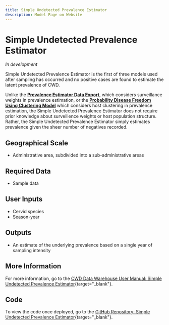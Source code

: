 ```yaml
---
title: Simple Undetected Prevalence Estimator
description: Model Page on Website
---
```


# Simple Undetected Prevalence Estimator
*In development*

Simple Undetected Prevalence Estimator is the first of three models used after sampling has occurred and no positive cases are found to estimate the latent prevalence of CWD. 

Unlike the [**Prevalence Estimator Data Export**](PrevalenceEstimatorDataExport.md), which considers surveillance weights in prevalence estimation, or the [**Probability Disease Freedom Using Clustering Model**](ProbabilityDiseaseFreedomClustering.md) which considers host clustering in prevalence estimation, the Simple Undetected Prevalence Estimator does not require prior knowledge about surveillence weights or host population structure. Rather, the Simple Undetected Prevalence Estimator simply estimates prevalence given the sheer number of negatives recorded.

## Geographical Scale
* Administrative area, subdivided into a sub-administrative areas

## Required Data
* Sample data

## User Inputs
* Cervid species
* Season-year

## Outputs
* An estimate of the underlying prevalence based on a single year of sampling intensity 

## More Information
For more information, go to the [CWD Data Warehouse User Manual: Simple Undetected Prevalence Estimator](https://pages.github.coecis.cornell.edu/CWHL/CWD-Data-Warehouse/upper.html){target="_blank"}.

## Code
To view the code once deployed, go to the [GitHub Repository: Simple Undetected Prevalence Estimator](https://github.com/Cornell-Wildlife-Health-Lab/simple-undetected-prevalence-estimator){target="_blank"}.



